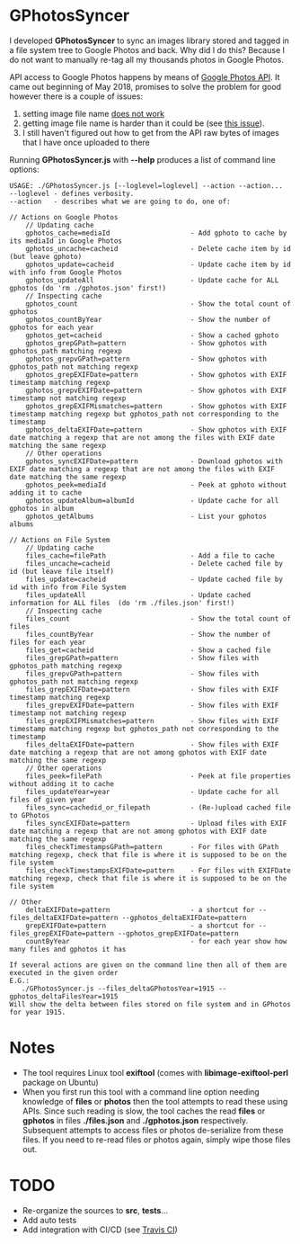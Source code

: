 # GPhotosSyncer
I developed **GPhotosSyncer** to sync an images library stored and tagged in a file system tree to Google Photos and back. 
Why did I do this? Because I do not want to manually re-tag all my thousands photos in Google Photos.

API access to Google Photos happens by means of [Google Photos API](https://developers.google.com/photos/library/guides/get-started). It came out beginning of May 2018, promises to solve the problem for good however there is a couple of issues:
1. setting image file name [does not work](https://issuetracker.google.com/issues/79757390)
1. getting image file name is harder than it could be (see [this issue](https://issuetracker.google.com/issues/79656863)).
1. I still haven't figured out how to get from the API raw bytes of images that I have once uploaded to there

Running **GPhotosSyncer.js** with **--help** produces a list of command line options:
```
USAGE: ./GPhotosSyncer.js [--loglevel=loglevel] --action --action...
--loglevel - defines verbosity.
--action   - describes what we are going to do, one of:

// Actions on Google Photos
    // Updating cache
    gphotos_cache=mediaId                    - Add gphoto to cache by its mediaId in Google Photos
    gphotos_uncache=cacheid                  - Delete cache item by id (but leave gphoto)
    gphotos_update=cacheid                   - Update cache item by id with info from Google Photos
    gphotos_updateAll                        - Update cache for ALL gphotos (do 'rm ./gphotos.json' first!)
    // Inspecting cache
    gphotos_count                            - Show the total count of gphotos
    gphotos_countByYear                      - Show the number of gphotos for each year
    gphotos_get=cacheid                      - Show a cached gphoto
    gphotos_grepGPath=pattern                - Show gphotos with gphotos_path matching regexp
    gphotos_grepvGPath=pattern               - Show gphotos with gphotos_path not matching regexp
    gphotos_grepEXIFDate=pattern             - Show gphotos with EXIF timestamp matching regexp
    gphotos_grepvEXIFDate=pattern            - Show gphotos with EXIF timestamp not matching regexp
    gphotos_grepEXIFMismatches=pattern       - Show gphotos with EXIF timestamp matching regexp but gphotos_path not corresponding to the timestamp
    gphotos_deltaEXIFDate=pattern            - Show gphotos with EXIF date matching a regexp that are not among the files with EXIF date matching the same regexp
    // Other operations
    gphotos_syncEXIFDate=pattern             - Download gphotos with EXIF date matching a regexp that are not among the files with EXIF date matching the same regexp
    gphotos_peek=mediaId                     - Peek at gphoto without adding it to cache
    gphotos_updateAlbum=albumId              - Update cache for all gphotos in album
    gphotos_getAlbums                        - List your gphotos albums

// Actions on File System
    // Updating cache
    files_cache=filePath                     - Add a file to cache
    files_uncache=cacheid                    - Delete cached file by id (but leave file itself)
    files_update=cacheid                     - Update cached file by id with info from File System
    files_updateAll                          - Update cached information for ALL files  (do 'rm ./files.json' first!)
    // Inspecting cache
    files_count                              - Show the total count of files
    files_countByYear                        - Show the number of files for each year
    files_get=cacheid                        - Show a cached file
    files_grepGPath=pattern                  - Show files with gphotos_path matching regexp
    files_grepvGPath=pattern                 - Show files with gphotos_path not matching regexp
    files_grepEXIFDate=pattern               - Show files with EXIF timestamp matching regexp
    files_grepvEXIFDate=pattern              - Show files with EXIF timestamp not matching regexp
    files_grepEXIFMismatches=pattern         - Show files with EXIF timestamp matching regexp but gphotos_path not corresponding to the timestamp
    files_deltaEXIFDate=pattern              - Show files with EXIF date matching a regexp that are not among gphotos with EXIF date matching the same regexp
    // Other operations
    files_peek=filePath                      - Peek at file properties without adding it to cache
    files_updateYear=year                    - Update cache for all files of given year
    files_sync=cachedid_or_filepath          - (Re-)upload cached file to GPhotos
    files_syncEXIFDate=pattern               - Upload files with EXIF date matching a regexp that are not among gphotos with EXIF date matching the same regexp
    files_checkTimestampsGPath=pattern       - For files with GPath matching regexp, check that file is where it is supposed to be on the file system
    files_checkTimestampsEXIFDate=pattern    - For files with EXIFDate matching regexp, check that file is where it is supposed to be on the file system

// Other
    deltaEXIFDate=pattern                    - a shortcut for --files_deltaEXIFDate=pattern --gphotos_deltaEXIFDate=pattern
    grepEXIFDate=pattern                     - a shortcut for --files_grepEXIFDate=pattern --gphotos_grepEXIFDate=pattern
    countByYear                              - for each year show how many files and gphotos it has

If several actions are given on the command line then all of them are executed in the given order
E.G.:
   ./GPhotosSyncer.js --files_deltaGPhotosYear=1915 --gphotos_deltaFilesYear=1915
Will show the delta between files stored on file system and in GPhotos for year 1915.
```

# Notes
* The tool requires Linux tool **exiftool** (comes with **libimage-exiftool-perl** package on Ubuntu)
* When you first run this tool with a command line option needing knowledge of **files** or **photos**
then the tool attempts to read these using APIs. Since such reading is slow, the tool caches the read
**files** or **gphotos** in files **./files.json** and **./gphotos.json** respectively. Subsequent
attempts to access files or photos de-serialize from these files. If you need to re-read files or
photos again, simply wipe those files out.

# TODO
* Re-organize the sources to **src**, **tests**...
* Add auto tests
* Add integration with CI/CD (see [Travis CI](https://travis-ci.org))
